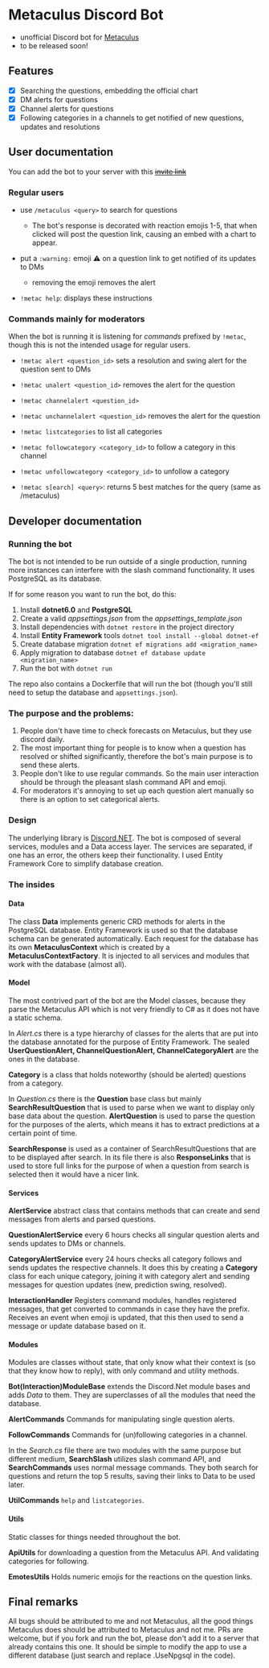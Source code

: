 # Metaculus Discord Bot
- unofficial Discord bot for [Metaculus](https://www.metaculus.com)
- to be released soon!


## Features
- [x] Searching the questions, embedding the official chart
- [x] DM alerts for questions
- [x] Channel alerts for questions
- [x] Following categories in a channels to get notified of new questions, updates and resolutions

## User documentation
You can add the bot to your server with this [~~invite link~~](https://www.youtube.com/watch?v=dQw4w9WgXcQ)
### Regular users 
- use `/metaculus <query>` to search for questions
  - The bot's response is decorated with reaction emojis 1-5, that when clicked will post the question link, causing an embed with a chart to appear.
- put a `:warning:` emoji ⚠️ on a question link to get notified of its updates to DMs
  - removing the emoji removes the alert

- `!metac help`: displays these instructions

 
### Commands mainly for moderators
When the bot is running it is listening for *commands* prefixed by `!metac`, though this is not the intended usage for regular users.

- `!metac alert <question_id>` sets a resolution and swing alert for the question sent to DMs
- `!metac unalert <question_id>` removes the alert for the question

 
- `!metac channelalert <question_id>` 
- `!metac unchannelalert <question_id>` removes the alert for the question


- `!metac listcategories` to list all categories
- `!metac followcategory <category_id>` to follow a category in this channel
- `!metac unfollowcategory <category_id>` to unfollow a category


- `!metac s[earch] <query>`: returns 5 best matches for the query (same as /metaculus)

## Developer documentation

### Running the bot
The bot is not intended to be run outside of a single production, running more instances can interfere with the slash command functionality.
It uses PostgreSQL as its database.

If for some reason you want to run the bot, do this:
1. Install **dotnet6.0** and **PostgreSQL**
2. Create a valid *appsettings.json* from the *appsettings_template.json*
3. Install dependencies with `dotnet restore` in the project directory
4. Install **Entity Framework** tools `dotnet tool install --global dotnet-ef`
5. Create database migration `dotnet ef migrations add <migration_name>`
6. Apply migration to database `dotnet ef database update <migration_name>`
7. Run the bot with `dotnet run`

The repo also contains a Dockerfile that will run the bot (though you'll still need to setup the database and `appsettings.json`).

### The purpose and the problems: 
1. People don't have time to check forecasts on Metaculus, but they use discord daily.
2. The most important thing for people is to know when a question has resolved or shifted significantly, therefore the bot's main purpose is to send these alerts.
3. People don't like to use regular commands. So the main user interaction should be through the pleasant slash command API and emoji. 
4. For moderators it's annoying to set up each question alert manually so there is an option to set categorical alerts.

### Design 
The underlying library is [Discord.NET](https://discordnet.dev/index.html). The bot is composed of several services, modules and a Data access layer. 
The services are separated, if one has an error, the others keep their functionality. I used Entity Framework Core to simplify database creation.

### The insides
#### Data
The class **Data** implements generic CRD methods for alerts in the PostgreSQL database. 
Entity Framework is used so that the database schema can be generated automatically. 
Each request for the database has its own **MetaculusContext** which is created by a **MetaculusContextFactory**.
It is injected to all services and modules that work with the database (almost all).
#### Model
The most contrived part of the bot are the Model classes, because they parse the Metaculus API which is not very friendly to C# as it does not have a static schema.

In *Alert.cs* there is a type hierarchy of classes for the alerts that are put into the database annotated for the purpose of Entity Framework. The sealed **UserQuestionAlert, ChannelQuestionAlert, ChannelCategoryAlert** are the ones in the database.

**Category** is a class that holds noteworthy (should be alerted) questions from a category.  

In *Question.cs* there is the **Question** base class but mainly 
**SearchResultQuestion** that is used to parse when we want to display only base data about the question. 
**AlertQuestion** is used to parse the question for the purposes of the alerts, which means it has to extract predictions at a certain point of time.

**SearchResponse** is used as a container of SearchResultQuestions that are to be displayed after search. In its file there is also **ResponseLinks** that is used to store full links for the purpose of when a question from search is selected then it would have a nicer link.

#### Services
**AlertService** abstract class that contains methods that can create and send messages from alerts and parsed questions.

**QuestionAlertService** every 6 hours checks all singular question alerts and sends updates to DMs or channels.

**CategoryAlertService** every 24 hours checks all category follows and sends updates the respective channels. 
It does this by creating a **Category** class for each unique category, joining it with category alert and sending messages for question updates (new, prediction swing, resolved).

**InteractionHandler** Registers command modules, handles registered messages, that get converted to commands in case they have the prefix. Receives an event when emoji is updated, that this then used to send a message or update database based on it.

#### Modules
Modules are classes without state, that only know what their context is (so that they know how to reply), with only command and utility methods.

**Bot(Interaction)ModuleBase** extends the Discord.Net module bases and adds *Data* to them. They are superclasses of all the modules that need the database.

**AlertCommands** Commands for manipulating single question alerts.

**FollowCommands** Commands for (un)following categories in a channel.

In the *Search.cs* file there are two modules with the same purpose but different medium, **SearchSlash** utilizes slash command API, and **SearchCommands** uses normal message commands. They both search for questions and return the top 5 results, saving their links to Data to be used later.

**UtilCommands** `help` and `listcategories`.

#### Utils
Static classes for things needed throughout the bot.

**ApiUtils** for downloading a question from the Metaculus API. And validating categories for following.

**EmotesUtils** Holds numeric emojis for the reactions on the question links.


## Final remarks
All bugs should be attributed to me and not Metaculus, all the good things Metaculus does should be attributed to Metaculus and not me. 
PRs are welcome, but if you fork and run the bot, please don't add it to a server that already contains this one.
It should be simple to modify the app to use a different database (just search and replace .UseNpgsql in the code).
